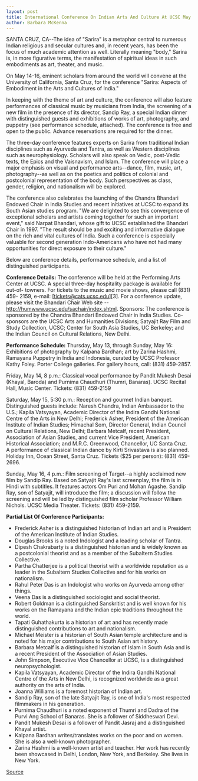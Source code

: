 ```yaml
---
layout: post
title: International Conference On Indian Arts And Culture At UCSC May 14-16
author: Barbara McKenna
---
```


SANTA CRUZ, CA--The idea of "Sarira" is a metaphor central to numerous Indian religious and secular cultures and, in recent years, has been the focus of much academic attention as well. Literally meaning "body," Sarira is, in more figurative terms, the manifestation of spiritual ideas in such embodiments as art, theater, and music.

On May 14-16, eminent scholars from around the world will convene at the University of California, Santa Cruz, for the conference "Sarira: Aspects of Embodiment in the Arts and Cultures of India."

In keeping with the theme of art and culture, the conference will also feature performances of classical music by musicians from India, the screening of a new film in the presence of its director, Sandip Ray, a special Indian dinner with distinguished guests and exhibitions of works of art, photography, and puppetry (see performance schedule, attached). The conference is free and open to the public. Advance reservations are required for the dinner.

The three-day conference features experts on Sarira from traditional Indian disciplines such as Ayurveda and Tantra, as well as Western disciplines such as neurophysiology. Scholars will also speak on Vedic, post-Vedic texts, the Epics and the Vaisnavism, and Islam. The conference will place a major emphasis on visual and performance arts--dance, film, music, art, photography--as well as on the poetics and politics of colonial and postcolonial representation of the body. Such perspectives as class, gender, religion, and nationalism will be explored.

The conference also celebrates the launching of the Chandra Bhandari Endowed Chair in India Studies and recent initiatives at UCSC to expand its South Asian studies program. "We are delighted to see this convergence of exceptional scholars and artists coming together for such an important event," said Narpat Bhandari, whose gift to UCSC established the Bhandari Chair in 1997. "The result should be and exciting and informative dialogue on the rich and vital cultures of India. Such a conference is especially valuable for second generation Indo-Americans who have not had many opportunities for direct exposure to their culture."

Below are conference details, performance schedule, and a list of distinguished participants.

**Conference Details:**
The conference will be held at the Performing Arts Center at UCSC. A special three-day hospitality package is available for out-of- towners.
For tickets to the music and movie shows, please call (831) 459- 2159, e-mail: [tickets@cats.ucsc.edu][3].
For a conference update, please visit the Bhandari Chair Web site -- <http://humwww.ucsc.edu/sachair/index.shtml>.
Sponsors: The conference is sponsored by the Chandra Bhandari Endowed Chair in India Studies. Co-sponsors are the UCSC Arts and Humanities Divisions; Satyajit Ray Film and Study Collection, UCSC; Center for South Asia Studies, UC Berkeley; and the Indian Council on Cultural Relations, New Delhi.

**Performance Schedule:**
Thursday, May 13, through Sunday, May 16: Exhibitions of photography by Kalpana Bardhan; art by Zarina Hashmi, Ramayana Puppetry in India and Indonesia, curated by UCSC Professor Kathy Foley. Porter College galleries. For gallery hours, call: (831) 459-2857.

Friday, May 14, 8 p.m.: Classical vocal performance by Pandit Mukesh Desai (Khayal, Baroda) and Purnima Chaudhuri (Thumri, Banaras). UCSC Recital Hall, Music Center. Tickets: (831) 459-2159

Saturday, May 15, 5:30 p.m.: Reception and gourmet Indian banquet. Distinguished guests include: Naresh Chandra, Indian Ambassador to the U.S.; Kapila Vatsyayan, Academic Director of the Indira Gandhi National Centre of the Arts in New Delhi; Frederick Asher, President of the American Institute of Indian Studies; Himachal Som, Director General, Indian Council on Cultural Relations, New Delhi; Barbara Metcalf, recent President, Association of Asian Studies, and current Vice President, American Historical Association; and M.R.C. Greenwood, Chancellor, UC Santa Cruz. A performance of classical Indian dance by Kirti Srivastava is also planned. Holiday Inn, Ocean Street, Santa Cruz. Tickets ($25 per person): (831) 459-2696.

Sunday, May 16, 4 p.m.: Film screening of Target--a highly acclaimed new film by Sandip Ray. Based on Satyajit Ray's last screenplay, the film is in Hindi with subtitles. It features actors Om Puri and Mohan Agashe. Sandip Ray, son of Satyajit, will introduce the film; a discussion will follow the screening and will be led by distinguished film scholar Professor William Nichols. UCSC Media Theater. Tickets: (831) 459-2159.

**Partial List Of Conference Participants:**
* Frederick Asher is a distinguished historian of Indian art and is President of the American Institute of Indian Studies.
* Douglas Brooks is a noted Indologist and a leading scholar of Tantra.
* Dipesh Chakrabarty is a distinguished historian and is widely known as a postcolonial theorist and as a member of the Subaltern Studies Collective.
* Partha Chatterjee is a political theorist with a worldwide reputation as a leader in the Subaltern Studies Collective and for his works on nationalism.
* Rahul Peter Das is an Indologist who works on Ayurveda among other things.
* Veena Das is a distinguished sociologist and social theorist.
* Robert Goldman is a distinguished Sanskritist and is well known for his works on the Ramayana and the Indian epic traditions throughout the world.
* Tapati Guhathakurta is a historian of art and has recently made distinguished contributions to art and nationalism.
* Michael Meister is a historian of South Asian temple architecture and is noted for his major contributions to South Asian art history.
* Barbara Metcalf is a distinguished historian of Islam in South Asia and is a recent President of the Association of Asian Studies.
* John Simpson, Executive Vice Chancellor at UCSC, is a distinguished neuropsychologist.
* Kapila Vatsyayan, Academic Director of the Indira Gandhi National Centre of the Arts in New Delhi, is recognized worldwide as a great authority on the arts of India.
* Joanna Williams is a foremost historian of Indian art.
* Sandip Ray, son of the late Satyajit Ray, is one of India's most respected filmmakers in his generation.
* Purnima Chaudhuri is a noted exponent of Thumri and Dadra of the Purvi Ang School of Banaras. She is a follower of Siddheswari Devi.
* Pandit Mukesh Desai is a follower of Pandit Jasraj and a distinguished Khayal artist.
* Kalpana Bardhan writes/translates works on the poor and on women. She is also a well-known photographer.
* Zarina Hashmi is a well-known artist and teacher. Her work has recently been showcased in Delhi, London, New York, and Berkeley. She lives in New York.

[Source](http://www1.ucsc.edu/news_events/press_releases/archive/98-99/04-99/sarira.htm "Permalink to Indian arts and culture conference May 14-16")

